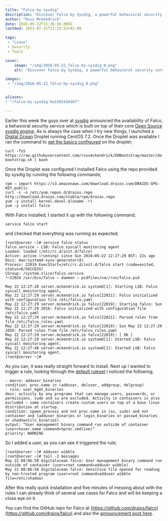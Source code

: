 ```yaml
---
title: "Falco by sysdig"
description: "Discover Falco by Sysdig, a powerful behavioral security service monitoring system calls."
author: "Russ Mckendrick"
date: 2016-05-22T15:36:56.000Z
lastmod: 2021-07-31T12:33:53+01:00

tags:
 - "Linux"
 - Security
 - Tools

cover:
    image: "/img/2016-05-22_falco-by-sysdig_0.png" 
    alt: "Discover Falco by Sysdig, a powerful behavioral security service monitoring system calls."

images:
 - "/img/2016-05-22_falco-by-sysdig_0.png"


aliases:
- "/falco-by-sysdig-9a1502438d47"

---
```


Earlier this week the guys over at [sysdig](https://sysdig.com/) announced the availability of Falco, a behavioral security service which is built on top of their core [Open Source sysdig engine](/2014/05/25/sysdig/). As is always the case when I try new things, I launched a [Digital Ocean](https://m.do.co/c/52ec4dc3647e) Droplet running CentOS 7.2. Once the Droplet was available I ran the command to [get the basics configured](/2015/06/28/digital-ocean-bootstrap/) on the droplet;

```
curl -fsS https://raw.githubusercontent.com/russmckendrick/DOBootstrap/master/do-bootstrap.sh | bash
```

Once the Droplet was configured I installed Falco using the repo provided by sysdig by running the following commands;

```
rpm — import https://s3.amazonaws.com/download.draios.com/DRAIOS-GPG-KEY.public
curl -s -o /etc/yum.repos.d/draios.repo http://download.draios.com/stable/rpm/draios.repo
yum -y install kernel-devel-$(uname -r)
yum -y install falco
```

With Falco installed, I started it up with the following command;

```
service falco start
```

and checked that everything was running as expected;

```
[root@server ~]# service falco status
falco.service — LSB: Falco syscall monitoring agent
Loaded: loaded (/etc/rc.d/init.d/falco)
Active: active (running) since Sun 2016–05–22 12:27:29 BST; 22s ago
Docs: man:systemd-sysv-generator(8)
Process: 22019 ExecStart=/etc/rc.d/init.d/falco start (code=exited, status=0/SUCCESS)
CGroup: /system.slice/falco.service
└─22024 /usr/bin/falco — daemon — pidfile=/var/run/falco.pid

May 22 12:27:28 server.mckendrick.io systemd[1]: Starting LSB: Falco syscall monitoring agent…
May 22 12:27:29 server.mckendrick.io falco[22021]: Falco initialized with configuration file /etc/falco.yaml
May 22 12:27:29 server.mckendrick.io falco[22019]: Starting falco: Sun May 22 12:27:29 2016: Falco initialized with configuration file /etc/falco.yaml
May 22 12:27:29 server.mckendrick.io falco[22021]: Parsed rules from file /etc/falco_rules.yaml
May 22 12:27:29 server.mckendrick.io falco[22019]: Sun May 22 12:27:29 2016: Parsed rules from file /etc/falco_rules.yaml
May 22 12:27:29 server.mckendrick.io falco[22019]: [ OK ]
May 22 12:27:29 server.mckendrick.io systemd[1]: Started LSB: Falco syscall monitoring agent.
May 22 12:27:48 server.mckendrick.io systemd[1]: Started LSB: Falco syscall monitoring agent.
[root@server ~]#
```

As you can, it was really straight forward to install. Next up I wanted to trigger a rule, looking through the [default ruleset](https://github.com/draios/falco/blob/dev/rules/falco_rules.yaml) I noticed the following;

```
- macro: adduser_binaries
condition: proc.name in (adduser, deluser, addgroup, delgroup)
- rule: user_mgmt_binaries
desc: activity by any programs that can manage users, passwords, or permissions. sudo and su are excluded. Activity in containers is also excluded — some containers create custom users on top of a base linux distribution at startup.
condition: spawn_process and not proc.name in (su, sudo) and not container and (adduser_binaries or login_binaries or passwd_binaries or shadowutils_binaries)
output: “User management binary command run outside of container (user=%user.name command=%proc.cmdline)”
priority: WARNING
```

So I added a user, as you can see it triggered the rule;

```
[root@server ~]# adduser wibble
[root@server ~]# tail -2 messages
May 22 08:06:58 digitalocean falco: User management binary command run outside of container (user=root command=adduser wibble)
May 22 08:06:58 digitalocean falco: Sensitive file opened for reading by non-trusted program (user=root command=adduser wibble file=/etc/shadow)
```

After this really quick installation and five minutes of messing about with the rules I can already think of several use cases for Falco and will be keeping a close eye on it.

You can find the GitHub repo for Falco at [https://github.com/draios/falco](https://github.com/draios/falco) and also the [announcement post here](https://sysdig.com/blog/sysdig-falco/).